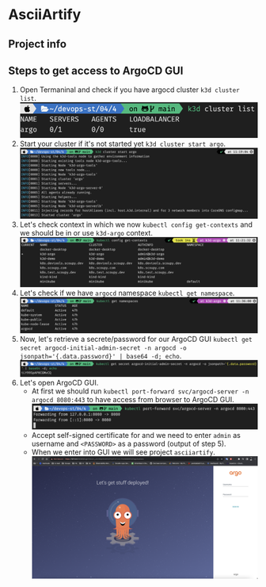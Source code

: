 # AsciiArtify

## Project info

## Steps to get access to ArgoCD GUI
1. Open Termaninal and check if you have argocd cluster ```k3d cluster list```.
![image](.data/1.png)
2. Start your cluster if it's not started yet ```k3d cluster start argo```.
![image](.data/2.png)
3. Let's check context in which we now ```kubectl config get-contexts``` and we should be in or use ```k3d-argo``` context.
![image](.data/3.png)
4. Let's check if we have ```argocd``` namespace ```kubectl get namespace```.
![image](.data/4.png)
5. Now, let's retrieve a secrete/password for our ArgoCD GUI ```kubectl get secret argocd-initial-admin-secret -n argocd -o jsonpath='{.data.password}' | base64 -d; echo```.
![image](.data/5.png)
6. Let's open ArgoCD GUI.
    - At first we should run ```kubectl port-forward svc/argocd-server -n argocd 8080:443``` to have access from browser to ArgoCD GUI.
    ![image](.data/6.png)
    - Accept self-signed certificate for and we need to enter ```admin``` as username and ```<PASSWORD>``` as a password (output of step 5).
    - When we enter into GUI we will see project ```asciiartify```.
    ![image](.data/7.png)
